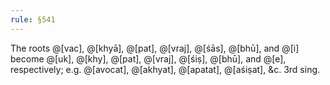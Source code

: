 ```yaml
---
rule: §541
---
```


The roots @[vac], @[khyā], @[pat], @[vraj], @[śās], @[bhū], and @[i] become @[uk], @[khy], @[pat], @[vraj], @[śiṣ], @[bhū], and @[e], respectively; e.g. @[avocat], @[akhyat], @[apatat], @[aśiṣat], &c. 3rd sing.